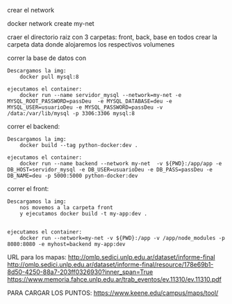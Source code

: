 crear el network

docker network create  my-net

craer el directorio raiz con 3 carpetas: front, back, base en todos crear la carpeta data donde alojaremos los respectivos volumenes

correr la base de datos con

	Descargamos la img:
		docker pull mysql:8

	ejecutamos el container:
		docker run --name servidor_mysql --network=my-net -e MYSQL_ROOT_PASSWORD=passDeu  -e MYSQL_DATABASE=deu -e MYSQL_USER=usuarioDeu -e MYSQL_PASSWORD=passDeu -v /data:/var/lib/mysql -p 3306:3306 mysql:8

correr el backend:
	
	Descargamos la img:
		docker build --tag python-docker:dev .

	ejecutamos el container:
		docker run --name backend --network my-net  -v ${PWD}:/app/app -e DB_HOST=servidor_mysql -e DB_USER=usuarioDeu -e DB_PASS=passDeu -e DB_NAME=deu -p 5000:5000 python-docker:dev 

correr el front:

	Descargamos la img:
		nos movemos a la carpeta front
		y ejecutamos docker build -t my-app:dev .


	ejecutamos el container:
		docker run --network=my-net -v ${PWD}:/app -v /app/node_modules -p 8080:8080 -e myhost=backend my-app:dev




URL para los mapas:
http://omlp.sedici.unlp.edu.ar/dataset/informe-final
http://omlp.sedici.unlp.edu.ar/dataset/informe-final/resource/178e69b1-8d50-4250-88a7-203ff0326930?inner_span=True
https://www.memoria.fahce.unlp.edu.ar/trab_eventos/ev.11310/ev.11310.pdf

PARA CARGAR LOS PUNTOS:
https://www.keene.edu/campus/maps/tool/